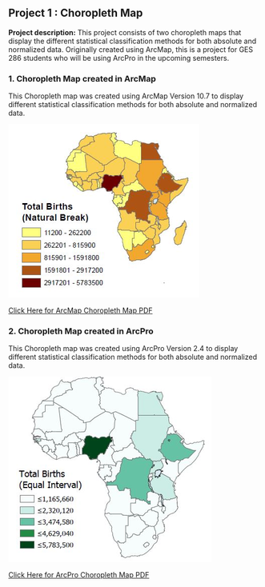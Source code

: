 ## Project 1 : Choropleth Map 

**Project description:** This project consists of two choropleth maps that display the different statistical classification methods for both absolute and normalized data. Originally created using ArcMap, this is a project for GES 286 students who will be using ArcPro in the upcoming semesters. 

### 1. Choropleth Map created in ArcMap

This Choropleth map was created using ArcMap Version 10.7 to display different statistical classification methods for both absolute and normalized data. 

<img src="../images/choro_arcmap.JPG?raw=true"/>

[Click Here for ArcMap Choropleth Map PDF](/pdf/LeahStaub_Choropleth_am.pdf)

### 2. Choropleth Map created in ArcPro 

This Choropleth map was created using ArcPro Version 2.4 to display different statistical classification methods for both absolute and normalized data. 

<img src="../images/choropleth.JPG?raw=true"/>

[Click Here for ArcPro Choropleth Map PDF](/pdf/LeahStaub_Choropleth_ap.pdf)

